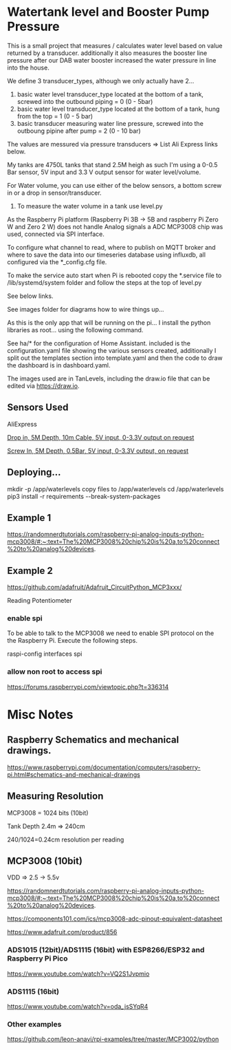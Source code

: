 # Watertank level and Booster Pump Pressure

This is a small project that measures / calculates water level based on value returned by a transducer.
additionally it also measures the booster line pressure after our DAB water booster increased the water pressure in line into the house.

We define 3 transducer_types, although we only actually have 2...

1. basic water level transducer_type located at the bottom of a tank, screwed into the outbound piping = 0  (0 - 5bar)
2. basic water level transducer_type located at the bottom of a tank, hung from the top = 1 (0 - 5 bar)
3. basic transducer measuring water line pressure, screwed into the outboung pipine after pump = 2 (0 - 10 bar)

The values are messured via pressure transducers => List Ali Express links below.

My tanks are 4750L tanks that stand 2.5M heigh as such I'm using a 0-0.5 Bar sensor, 5V input and 3.3 V output sensor for water level/volume.

For Water volume, you can use either of the below sensors, a bottom screw in or a drop in sensor/transducer.

1. To measure the water volume in a tank use level.py

As the Raspberry Pi platform (Raspberry Pi 3B -> 5B and raspberry Pi Zero W and Zero 2 W) does not handle Analog signals a ADC MCP3008 chip was used, connected via SPI interface.

To configure what channel to read, where to publish on MQTT broker and where to save the data into our timeseries database using influxdb, all configured via the *_config.cfg file.

To make the service auto start when Pi is rebooted copy the *.service file to /lib/systemd/system folder and follow the steps at the top of level.py

See below links.

See images folder for diagrams how to wire things up...

As this is the only app that will be running on the pi... I install the python libraries as root... using the following command.

See ha/* for the configuration of Home Assistant. included is the configuration.yaml file showing the various sensors created, additionally I split out the templates section into template.yaml and then the code to draw the dashboard is in dashboard.yaml.

The images used are in TanLevels, including the draw.io file that can be edited via https://draw.io.

## Sensors Used

AliExpress

[Drop in, 5M Depth, 10m Cable, 5V input, 0-3.3V output on request](https://www.aliexpress.com/item/1005007554736988.html?gps-id=pcStoreJustForYou&scm=1007.23125.137358.0&scm_id=1007.23125.137358.0&scm-url=1007.23125.137358.0&pvid=e9c26f05-90b0-4a60-a8cb-a0cd988eb2b6&_t=gps-id:pcStoreJustForYou,scm-url:1007.23125.137358.0,pvid:e9c26f05-90b0-4a60-a8cb-a0cd988eb2b6,tpp_buckets:668%232846%238111%231996&pdp_npi=4%40dis%21ZAR%21865.47%21562.55%21%21%21320.00%21208.00%21%40211b655217366877176413963efafe%2112000041275802308%21rec%21ZA%21132265470%21X&spm=a2g0o.store_pc_home.smartJustForYou_2009878566292.1005007554736988)

[Screw In, 5M Depth, 0.5Bar, 5V input, 0-3.3V output, on request](https://www.aliexpress.com/item/1005006258321416.html?pdp_npi=4%40dis%21ZAR%21ZAR%20743.76%21ZAR%20498.32%21%21%21275.00%21184.25%21%40210390c517366876957038616d519c%2112000036500164948%21sh01%21ZA%21132265470%21X&spm=a2g0o.store_pc_home.productList_2006375488799.1005006258321416)



## Deploying...

mkdir -p /app/waterlevels
copy files to /app/waterlevels
cd /app/waterlevels
pip3 install -r requirements --break-system-packages


## Example 1

https://randomnerdtutorials.com/raspberry-pi-analog-inputs-python-mcp3008/#:~:text=The%20MCP3008%20chip%20is%20a,to%20connect%20to%20analog%20devices.


## Example 2

https://github.com/adafruit/Adafruit_CircuitPython_MCP3xxx/

Reading Potentiometer 

### enable spi 

To be able to talk to the MCP3008 we need to enable SPI protocol on the the Raspberry Pi.
Execute the following steps.

raspi-config
interfaces
spi

### allow non root to access spi 

https://forums.raspberrypi.com/viewtopic.php?t=336314


# Misc Notes

## Raspberry Schematics and mechanical drawings.

https://www.raspberrypi.com/documentation/computers/raspberry-pi.html#schematics-and-mechanical-drawings


## Measuring Resolution

MCP3008 = 1024 bits (10bit)

Tank Depth 2.4m => 240cm

240/1024=0.24cm resolution per reading

## MCP3008 (10bit)

VDD => 2.5 -> 5.5v

https://randomnerdtutorials.com/raspberry-pi-analog-inputs-python-mcp3008/#:~:text=The%20MCP3008%20chip%20is%20a,to%20connect%20to%20analog%20devices.

https://components101.com/ics/mcp3008-adc-pinout-equivalent-datasheet

https://www.adafruit.com/product/856


### ADS1015 (12bit)/ADS1115 (16bit) with ESP8266/ESP32 and Raspberry Pi Pico

https://www.youtube.com/watch?v=VQ2S1Jvpmio


### ADS1115 (16bit)

https://www.youtube.com/watch?v=oda_jsSYqR4


### Other examples

https://github.com/leon-anavi/rpi-examples/tree/master/MCP3002/python

